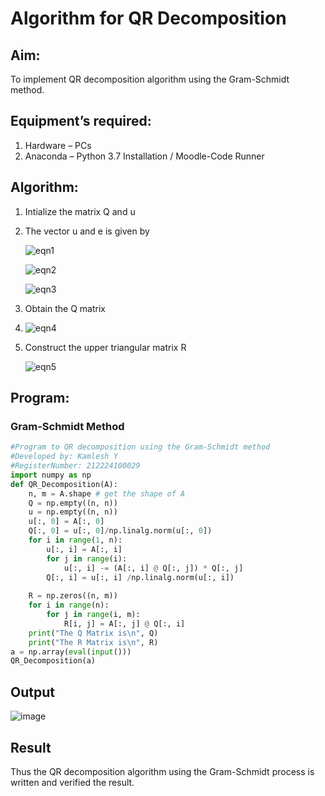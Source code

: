# Algorithm for QR Decomposition
## Aim:
To implement QR decomposition algorithm using the Gram-Schmidt method.
## Equipment’s required:
1.	Hardware – PCs
2.	Anaconda – Python 3.7 Installation / Moodle-Code Runner
## Algorithm:
1.	Intialize the matrix Q and u
2.	The vector u and e is given by

    ![eqn1](./ex4.jpg)

    ![eqn2](./ex6.jpg)

    ![eqn3](./ex3.jpg)

3.	Obtain the Q matrix
4.	  
    ![eqn4](./ex1.jpg)

5.	Construct the upper triangular matrix R

    ![eqn5](./ex2.jpg)


## Program:
### Gram-Schmidt Method
```python
#Program to QR decomposition using the Gram-Schmidt method
#Developed by: Kamlesh Y
#RegisterNumber: 212224100029
import numpy as np
def QR_Decomposition(A):
    n, m = A.shape # get the shape of A
    Q = np.empty((n, n)) 
    u = np.empty((n, n)) 
    u[:, 0] = A[:, 0] 
    Q[:, 0] = u[:, 0]/np.linalg.norm(u[:, 0])
    for i in range(1, n):
        u[:, i] = A[:, i]
        for j in range(i): 
            u[:, i] -= (A[:, i] @ Q[:, j]) * Q[:, j] 
        Q[:, i] = u[:, i] /np.linalg.norm(u[:, i]) 
        
    R = np.zeros((n, m))
    for i in range(n):
        for j in range(i, m):
            R[i, j] = A[:, j] @ Q[:, i]
    print("The Q Matrix is\n", Q)
    print("The R Matrix is\n", R)
a = np.array(eval(input()))
QR_Decomposition(a)
```

## Output

![image](https://github.com/user-attachments/assets/8162da49-3a92-4cfd-b44b-46d503d8a279)

## Result
Thus the QR decomposition algorithm using the Gram-Schmidt process is written and verified the result.
